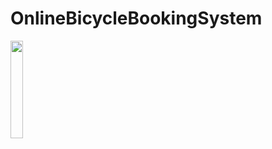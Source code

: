 # OnlineBicycleBookingSystem

<img src="https://github.com/afryannn/OnlineBicycleBookingSystem/blob/master/git/prevspd1.png" width="20%">
